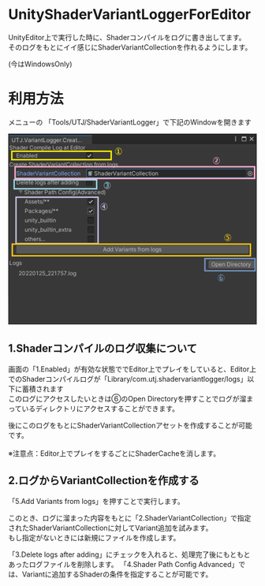# UnityShaderVariantLoggerForEditor
UnityEditor上で実行した時に、Shaderコンパイルをログに書き出してます。<br />
そのログをもとにイイ感じにShaderVariantCollectionを作れるようにします。

(今はWindowsOnly)

# 利用方法

メニューの 「Tools/UTJ/ShaderVariantLogger」で下記のWindowを開きます<br />

![Screenshot](Document~/img/VariantLoggerWindow.png "Screenshot")<br />


## 1.Shaderコンパイルのログ収集について

画面の「1.Enabled」が有効な状態ででEditor上でプレイをしていると、Editor上でのShaderコンパイルログが「Library/com.utj.shadervariantlogger/logs」以下に蓄積されます<br />
このログにアクセスしたいときは⑥のOpen Directoryを押すことでログが溜まっているディレクトリにアクセスすることができます。<br />

後にこのログをもとにShaderVariantCollectionアセットを作成することが可能です。<br />
<br />
※注意点：Editor上でプレイをするごとにShaderCacheを消します。

## 2.ログからVariantCollectionを作成する

「5.Add Variants from logs」を押すことで実行します。

このとき、ログに溜まった内容をもとに「2.ShaderVariantCollection」で指定されたShaderVariantCollectionに対してVariant追加を試みます。<br />
もし指定がないときには新規にファイルを作成します。

「3.Delete logs after adding」にチェックを入れると、処理完了後にもともとあったログファイルを削除します。
「4.Shader Path Config Advanced」では、Variantに追加するShaderの条件を指定することが可能です。
